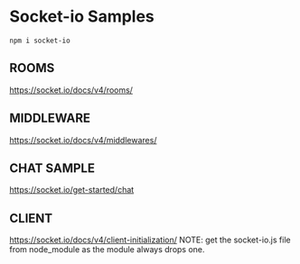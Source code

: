 # Socket-io Samples

```
npm i socket-io
```

## ROOMS
https://socket.io/docs/v4/rooms/

## MIDDLEWARE
https://socket.io/docs/v4/middlewares/

## CHAT SAMPLE
https://socket.io/get-started/chat

## CLIENT
https://socket.io/docs/v4/client-initialization/
NOTE: get the socket-io.js file from node_module as the module always drops one.

